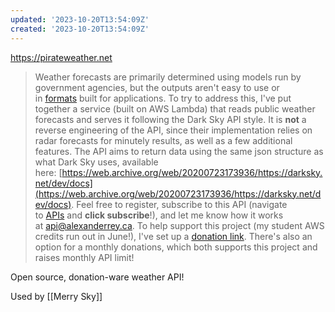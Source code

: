 ```yaml
---
updated: '2023-10-20T13:54:09Z'
created: '2023-10-20T13:54:09Z'
---
```

https://pirateweather.net

> Weather forecasts are primarily determined using models run by government agencies, but the outputs aren't easy to use or in [formats](https://weather.gc.ca/grib/what_is_GRIB_e.html) built for applications. To try to address this, I've put together a service (built on AWS Lambda) that reads public weather forecasts and serves it following the Dark Sky API style. It is **not** a reverse engineering of the API, since their implementation relies on radar forecasts for minutely results, as well as a few additional features. The API aims to return data using the same json structure as what Dark Sky uses, available here: [https://web.archive.org/web/20200723173936/https://darksky.net/dev/docs](https://web.archive.org/web/20200723173936/https://darksky.net/dev/docs). Feel free to register, subscribe to this API (navigate to [APIs](https://pirateweather.net/apis) and **click subscribe**!), and let me know how it works at [api@alexanderrey.ca](https://pirateweather.net/mailto:api@alexanderrey.ca). To help support this project (my student AWS credits run out in June!), I've set up a [donation link](https://www.buymeacoffee.com/pirateweather). There's also an option for a monthly donations, which both supports this project and raises monthly API limit!

Open source, donation-ware weather API!

Used by [[Merry Sky]]